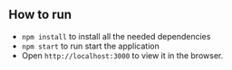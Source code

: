 ## How to run

* `npm install` to install all the needed dependencies
* `npm start` to run start the application
* Open `http://localhost:3000` to view it in the browser.

